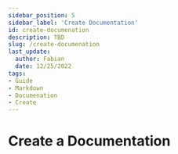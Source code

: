 ```yaml
---
sidebar_position: 5
sidebar_label: 'Create Documentation'
id: create-documenation
description: TBD
slug: /create-documenation
last_update:
  author: Fabian
  date: 12/25/2022
tags:
- Guide
- Markdown
- Documenation
- Create
---
```


# Create a Documentation